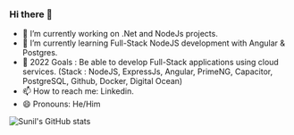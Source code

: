 ### Hi there 👋

- 🔭 I’m currently working on .Net and NodeJs projects.
- 🌱 I’m currently learning Full-Stack NodeJS development with Angular & Postgres.
- 🎯 2022 Goals : Be able to develop Full-Stack applications using cloud services. (Stack : NodeJS, ExpressJs, Angular, PrimeNG, Capacitor, PostgreSQL, Github, Docker, Digital Ocean)
- 📫 How to reach me: Linkedin.
- 😄 Pronouns: He/Him

![Sunil's GitHub stats](https://github-readme-stats.vercel.app/api?username=sunilrai486&show_icons=true&theme=radical)

